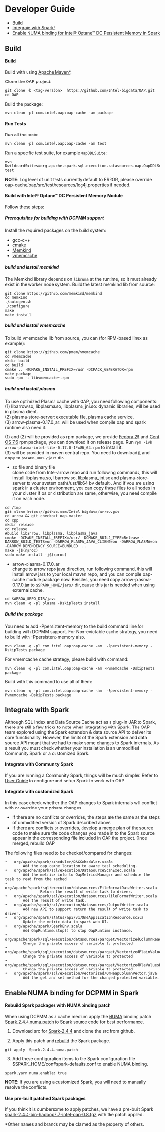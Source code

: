 # Developer Guide

* [Build](#Build)
* [Integrate with Spark\*](#integrate-with-spark)
* [Enable NUMA binding for Intel® Optane™ DC Persistent Memory in Spark](#enable-numa-binding-for-dcpmm-in-spark)

## Build

#### Build

Build with using [Apache Maven\*](http://maven.apache.org/).

Clone the OAP project:

```
git clone -b <tag-version>  https://github.com/Intel-bigdata/OAP.git
cd OAP
```

Build the package:

```
mvn clean -pl com.intel.oap:oap-cache -am package
```

#### Run Tests

Run all the tests:
```
mvn clean -pl com.intel.oap:oap-cache -am test
```
Run a specific test suite, for example `OapDDLSuite`:
```
mvn -DwildcardSuites=org.apache.spark.sql.execution.datasources.oap.OapDDLSuite test
```
**NOTE**: Log level of unit tests currently default to ERROR, please override oap-cache/oap/src/test/resources/log4j.properties if needed.

#### Build with Intel® Optane™ DC Persistent Memory Module

Follow these steps:

##### Prerequisites for building with DCPMM support

Install the required packages on the build system:

- gcc-c++
- [cmake](https://help.directadmin.com/item.php?id=494)
- [Memkind](https://github.com/Intel-bigdata/memkind)
- [vmemcache](https://github.com/pmem/vmemcache)

##### build and install memkind
 The Memkind library depends on `libnuma` at the runtime, so it must already exist in the worker node system. 
   Build the latest memkind lib from source:

```
git clone https://github.com/memkind/memkind
cd memkind
./autogen.sh
./configure
make
make install
   ``` 
##### build and install vmemcache

To build vmemcache lib from source, you can (for RPM-based linux as example):
```
git clone https://github.com/pmem/vmemcache
cd vmemcache
mkdir build
cd build
cmake .. -DCMAKE_INSTALL_PREFIX=/usr -DCPACK_GENERATOR=rpm
make package
sudo rpm -i libvmemcache*.rpm
```
##### build and install plasma
To use optimized Plasma cache with OAP, you need following components:  
    (1) libarrow.so, libplasma.so, libplasma_jni.so: dynamic libraries, will be used in plasma client.   
    (2) plasma-store-server: executable file, plasma cache service.  
    (3) arrow-plasma-0.17.0.jar: will be used when compile oap and spark runtime also need it. 
    
(1) and (2) will be provided as rpm package, we provide [Fedora 29](https://github.com/Intel-bigdata/arrow/releases/download/apache-arrow-0.17.0-intel-oap-0.8/arrow-plasma-intel-libs-0.17.0-1.fc29.x86_64.rpm) and [Cent OS 7.6](https://github.com/Intel-bigdata/arrow/releases/download/apache-arrow-0.17.0-intel-oap-0.8/arrow-plasma-intel-libs-0.17.0-1.el7.x86_64.rpm) rpm package, you can download it on release page.
Run `rpm -ivh arrow-plasma-intel-libs-0.17.0-1*x86_64.rpm` to install it.   
(3) will be provided in maven central repo. You need to download [it](https://repo1.maven.org/maven2/com/intel/arrow/arrow-plasma/0.17.0/arrow-plasma-0.17.0.jar) and copy to `$SPARK_HOME/jars` dir.

- so file and binary file  
  clone code from Intel-arrow repo and run following commands, this will install libplasma.so, libarrow.so, libplasma_jni.so and plasma-store-server to your system path(/usr/lib64 by default). And if you are using spark in a cluster environment, you can copy these files to all nodes in your cluster if os or distribution are same, otherwise, you need compile it on each node.
  
```
cd /tmp
git clone https://github.com/Intel-bigdata/arrow.git
cd arrow && git checkout oap-master
cd cpp
mkdir release
cd release
#build libarrow, libplasma, libplasma_java
cmake -DCMAKE_INSTALL_PREFIX=/usr/ -DCMAKE_BUILD_TYPE=Release -DARROW_BUILD_TESTS=on -DARROW_PLASMA_JAVA_CLIENT=on -DARROW_PLASMA=on -DARROW_DEPENDENCY_SOURCE=BUNDLED  ..
make -j$(nproc)
sudo make install -j$(nproc)
```

- arrow-plasma-0.17.0.jar  
   change to arrow repo java direction, run following command, this will install arrow jars to your local maven repo, and you can compile oap-cache module package now. Beisdes, you need copy arrow-plasma-0.17.0.jar to `$SPARK_HOME/jars/` dir, cause this jar is needed when using external cache.
   
```
cd $ARROW_REPO_DIR/java
mvn clean -q -pl plasma -DskipTests install
```


##### Build the package
You need to add -Ppersistent-memory to the build command line for building with DCPMM support. For Non-evictable cache strategy, you need to build with -Ppersistent-memory also.
```
mvn clean -q -pl com.intel.oap:oap-cache -am  -Ppersistent-memory -DskipTests package
```
For vmemcache cache strategy, please build with command:
```
mvn clean -q -pl com.intel.oap:oap-cache -am -Pvmemcache -DskipTests package
```
Build with this command to use all of them:
```
mvn clean -q -pl com.intel.oap:oap-cache -am  -Ppersistent-memory -Pvmemcache -DskipTests package
```

## Integrate with Spark

Although SQL Index and Data Source Cache act as a plug-in JAR to Spark, there are still a few tricks to note when integrating with Spark. The OAP team explored using the Spark extension & data source API to deliver its core functionality. However, the limits of the Spark extension and data source API meant that we had to make some changes to Spark internals. As a result you must check whether your installation is an unmodified Community Spark or a customized Spark.

#### Integrate with Community Spark

If you are running a Community Spark, things will be much simpler. Refer to [User Guide](User-Guide.md) to configure and setup Spark to work with OAP.

#### Integrate with customized Spark

In this case check whether the OAP changes to Spark internals will conflict with or override your private changes. 

- If there are no conflicts or overrides, the steps are the same as the steps of unmodified version of Spark described above. 
- If there are conflicts or overrides, develop a merge plan of the source code to make sure the code changes you made in to the Spark source appear in the corresponding file included in OAP the project. Once merged, rebuild OAP.

The following files need to be checked/compared for changes:

```
•	org/apache/spark/scheduler/DAGScheduler.scala           
		Add the oap cache location to aware task scheduling.
•	org/apache/spark/sql/execution/DataSourceScanExec.scala   
		Add the metrics info to OapMetricsManager and schedule the task to read from the cached 
•	org/apache/spark/sql/execution/datasources/FileFormatDataWriter.scala
                Return the result of write task to driver.
•	org/apache/spark/sql/execution/datasources/FileFormatWriter.scala
		Add the result of write task. 
•	org/apache/spark/sql/execution/datasources/OutputWriter.scala  
		Add new API to support return the result of write task to driver.
•	org/apache/spark/status/api/v1/OneApplicationResource.scala    
		Update the metric data to spark web UI.
•	org/apache/spark/SparkEnv.scala
		Add OapRuntime.stop() to stop OapRuntime instance.
•	org/apache/spark/sql/execution/datasources/parquet/VectorizedColumnReader.java
		Change the private access of variable to protected
•	org/apache/spark/sql/execution/datasources/parquet/VectorizedPlainValuesReader.java
		Change the private access of variable to protected
•	org/apache/spark/sql/execution/datasources/parquet/VectorizedRleValuesReader.java
		Change the private access of variable to protected
•	org/apache/spark/sql/execution/vectorized/OnHeapColumnVector.java
		Add the get and set method for the changed protected variable.
```

## Enable NUMA binding for DCPMM in Spark

#### Rebuild Spark packages with NUMA binding patch 

When using DCPMM as a cache medium apply the [NUMA](https://www.kernel.org/doc/html/v4.18/vm/numa.html) binding patch [Spark.2.4.4.numa.patch](./Spark.2.4.4.numa.patch) to Spark source code for best performance.

1. Download src for [Spark-2.4.4](https://archive.apache.org/dist/spark/spark-2.4.4/spark-2.4.4.tgz) and clone the src from github.

2. Apply this patch and [rebuild](https://spark.apache.org/docs/latest/building-spark.html) the Spark package.

```
git apply  Spark.2.4.4.numa.patch
```

3. Add these configuration items to the Spark configuration file $SPARK_HOME/conf/spark-defaults.conf to enable NUMA binding.


```
spark.yarn.numa.enabled true 
```
**NOTE**: If you are using a customized Spark, you will need to manually resolve the conflicts.

#### Use pre-built patched Spark packages 

If you think it is cumbersome to apply patches, we have a pre-built Spark [spark-2.4.4-bin-hadoop2.7-intel-oap-0.8.tgz](https://github.com/Intel-bigdata/spark/releases/download/v2.4.4-intel-oap-0.8/spark-2.4.4-bin-hadoop2.7-intel-oap-0.8.tgz) with the patch applied.

\*Other names and brands may be claimed as the property of others.